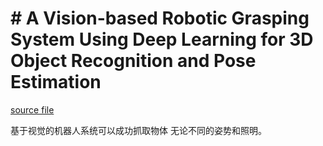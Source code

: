 # # A Vision-based Robotic Grasping System Using Deep Learning for 3D Object Recognition and Pose Estimation

[source file](./CNN-2014.03.pdf)

基于视觉的机器人系统可以成功抓取物体
无论不同的姿势和照明。